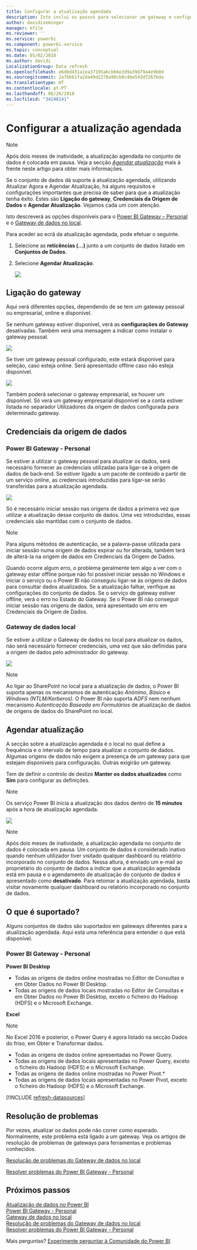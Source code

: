 ```yaml
---
title: Configurar a atualização agendada
description: Isto inclui os passos para selecionar um gateway e configurar a atualização agendada.
author: davidiseminger
manager: kfile
ms.reviewer: ''
ms.service: powerbi
ms.component: powerbi-service
ms.topic: conceptual
ms.date: 05/02/2018
ms.author: davidi
LocalizationGroup: Data refresh
ms.openlocfilehash: e6dbd431a1ea37195a6cbb6e3d9a39d79a4e9b0d
ms.sourcegitcommit: 2a7bbb1fa24a49d2278a90cb0c4be543d7267bda
ms.translationtype: HT
ms.contentlocale: pt-PT
ms.lasthandoff: 06/26/2018
ms.locfileid: "34248141"
---
```

# <a name="configuring-scheduled-refresh"></a>Configurar a atualização agendada

>[!NOTE]
>Após dois meses de inatividade, a atualização agendada no conjunto de dados é colocada em pausa. Veja a secção [*Agendar atualização*](#schedule-refresh) mais à frente neste artigo para obter mais informações.
> 
> 

Se o conjunto de dados dá suporte à atualização agendada, utilizando Atualizar Agora e Agendar Atualização, há alguns requisitos e configurações importantes que precisa de saber para que a atualização tenha êxito. Estes são **Ligação do gateway**, **Credenciais da Origem de Dados** e **Agendar Atualização**. Vejamos cada um com atenção.

Isto descreverá as opções disponíveis para o [Power BI Gateway – Personal](personal-gateway.md) e o [Gateway de dados no local](service-gateway-onprem.md).

Para aceder ao ecrã da atualização agendada, pode efetuar o seguinte.

1. Selecione as **reticências (...)** junto a um conjunto de dados listado em **Conjuntos de Dados**.
2. Selecione **Agendar Atualização**.
   
    ![](media/refresh-scheduled-refresh/dataset-menu.png)

## <a name="gateway-connection"></a>Ligação do gateway
Aqui verá diferentes opções, dependendo de se tem um gateway pessoal ou empresarial, online e disponível.

Se nenhum gateway estiver disponível, verá as **configurações do Gateway** desativadas. Também verá uma mensagem a indicar como instalar o gateway pessoal.

![](media/refresh-scheduled-refresh/gateway-not-configured.png)

Se tiver um gateway pessoal configurado, este estará disponível para seleção, caso esteja online. Será apresentado offline caso não esteja disponível.

![](media/refresh-scheduled-refresh/gateway-connection.png)

Também poderá selecionar o gateway empresarial, se houver um disponível. Só verá um gateway empresarial disponível se a conta estiver listada no separador Utilizadores da origem de dados configurada para determinado gateway.

## <a name="data-source-credentials"></a>Credenciais da origem de dados
### <a name="power-bi-gateway---personal"></a>Power BI Gateway - Personal
Se estiver a utilizar o gateway pessoal para atualizar os dados, será necessário fornecer as credenciais utilizadas para ligar-se à origem de dados de back-end. Se estiver ligado a um pacote de conteúdo a partir de um serviço online, as credenciais introduzidas para ligar-se serão transferidas para a atualização agendada.

![](media/refresh-scheduled-refresh/data-source-credentials-pgw.png)

Só é necessário iniciar sessão nas origens de dados a primeira vez que utilizar a atualização desse conjunto de dados. Uma vez introduzidas, essas credenciais são mantidas com o conjunto de dados.

> [!NOTE]
> Para alguns métodos de autenticação, se a palavra-passe utilizada para iniciar sessão numa origem de dados expirar ou for alterada, também terá de alterá-la na origem de dados em Credenciais da Origem de Dados.
> 
> 

Quando ocorre algum erro, o problema geralmente tem algo a ver com o gateway estar offline porque não foi possível iniciar sessão no Windows e iniciar o serviço ou o Power BI não conseguiu ligar-se às origens de dados para consultar dados atualizados. Se a atualização falhar, verifique as configurações do conjunto de dados. Se o serviço de gateway estiver offline, verá o erro no Estado do Gateway. Se o Power BI não conseguir iniciar sessão nas origens de dados, será apresentado um erro em Credenciais da Origem de Dados.

### <a name="on-premises-data-gateway"></a>Gateway de dados local
Se estiver a utilizar o Gateway de dados no local para atualizar os dados, não será necessário fornecer credenciais, uma vez que são definidas para a origem de dados pelo administrador do gateway.

![](media/refresh-scheduled-refresh/data-source-credentials-egw.png)

> [!NOTE]
> Ao ligar ao SharePoint no local para a atualização de dados, o Power BI suporta apenas os mecanismos de autenticação *Anónimo*, *Básico* e *Windows (NTLM/Kerberos)*. O Power BI não suporta *ADFS* nem nenhum mecanismo *Autenticação Baseada em Formulários* de atualização de dados de origens de dados do SharePoint no local.
> 
> 

## <a name="schedule-refresh"></a>Agendar atualização
A secção sobre a atualização agendada é o local no qual define a frequência e o intervalo de tempo para atualizar o conjunto de dados. Algumas origens de dados não exigem a presença de um gateway para que estejam disponíveis para configuração. Outras exigirão um gateway.

Tem de definir o controlo de deslize **Manter os dados atualizados** como **Sim** para configurar as definições.

> [!NOTE]
> Os serviço Power BI inicia a atualização dos dados dentro de **15 minutos** após a hora de atualização agendada.
> 
> 

![](media/refresh-scheduled-refresh/scheduled-refresh.png)

> [!NOTE]
> Após dois meses de inatividade, a atualização agendada no conjunto de dados é colocada em pausa. Um conjunto de dados é considerado inativo quando nenhum utilizador tiver visitado qualquer dashboard ou relatório incorporado no conjunto de dados. Nessa altura, é enviado um e-mail ao proprietário do conjunto de dados a indicar que a atualização agendada está em pausa e o agendamento de atualização do conjunto de dados é apresentado como **desativado**. Para retomar a atualização agendada, basta visitar novamente qualquer dashboard ou relatório incorporado no conjunto de dados.
> 
> 

## <a name="whats-supported"></a>O que é suportado?
Alguns conjuntos de dados são suportados em gateways diferentes para a atualização agendada. Aqui está uma referência para entender o que está disponível.

### <a name="power-bi-gateway---personal"></a>Power BI Gateway - Personal
**Power BI Desktop**

* Todas as origens de dados online mostradas no Editor de Consultas e em Obter Dados no Power BI Desktop.
* Todas as origens de dados locais mostradas no Editor de Consultas e em Obter Dados no Power BI Desktop, exceto o ficheiro do Hadoop (HDFS) e o Microsoft Exchange.

**Excel**

> [!NOTE]
> No Excel 2016 e posterior, o Power Query é agora listado na secção Dados do friso, em Obter e Transformar dados.
> 
> 

* Todas as origens de dados online apresentadas no Power Query.
* Todas as origens de dados locais apresentadas no Power Query, exceto o ficheiro do Hadoop (HDFS) e o Microsoft Exchange.
* Todas as origens de dados online mostradas no Power Pivot.\*
* Todas as origens de dados locais apresentadas no Power Pivot, exceto o ficheiro do Hadoop (HDFS) e o Microsoft Exchange.

<!-- Refresh Data sources-->
[!INCLUDE [refresh-datasources](./includes/refresh-datasources.md)]

## <a name="troubleshooting"></a>Resolução de problemas
Por vezes, atualizar os dados pode não correr como esperado. Normalmente, este problema está ligado a um gateway. Veja os artigos de resolução de problemas de gateways para ferramentas e problemas conhecidos.

[Resolução de problemas do Gateway de dados no local](service-gateway-onprem-tshoot.md)

[Resolver problemas do Power BI Gateway - Personal](service-admin-troubleshooting-power-bi-personal-gateway.md)

## <a name="next-steps"></a>Próximos passos
[Atualização de dados no Power BI](refresh-data.md)  
[Power BI Gateway - Personal](personal-gateway.md)  
[Gateway de dados no local](service-gateway-onprem.md)  
[Resolução de problemas do Gateway de dados no local](service-gateway-onprem-tshoot.md)  
[Resolver problemas do Power BI Gateway - Personal](service-admin-troubleshooting-power-bi-personal-gateway.md)  

Mais perguntas? [Experimente perguntar à Comunidade do Power BI](http://community.powerbi.com/)


